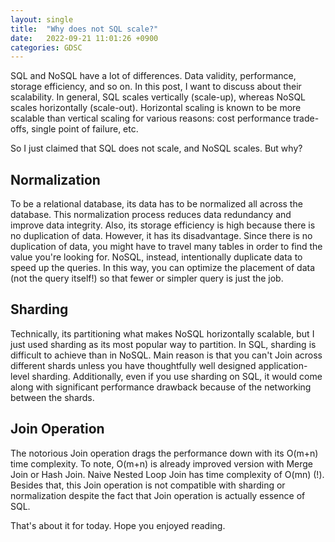 ```yaml
---
layout: single
title:  "Why does not SQL scale?"
date:   2022-09-21 11:01:26 +0900
categories: GDSC
---
```


SQL and NoSQL have a lot of differences. Data validity, performance, storage efficiency, and so on. In this post, I want to discuss about their scalability. In general, SQL scales vertically (scale-up), whereas NoSQL scales horizontally (scale-out). Horizontal scaling is known to be more scalable than vertical scaling for various reasons: cost performance trade-offs, single point of failure, etc. 

So I just claimed that SQL does not scale, and NoSQL scales. But why?

## Normalization
To be a relational database, its data has to be normalized all across the database. This normalization process reduces data redundancy and improve data integrity. Also, its storage efficiency is high because there is no duplication of data. However, it has its disadvantage. Since there is no duplication of data, you might have to travel many tables in order to find the value you're looking for. NoSQL, instead, intentionally duplicate data to speed up the queries. In this way, you can optimize the placement of data (not the query itself!) so that fewer or simpler query is just the job.

## Sharding
Technically, its partitioning what makes NoSQL horizontally scalable, but I just used sharding as its most popular way to partition. In SQL, sharding is difficult to achieve than in NoSQL. Main reason is that you can't Join across different shards unless you have thoughtfully well designed application-level sharding. Additionally, even if you use sharding on SQL, it would come along with significant performance drawback because of the networking between the shards. 

## Join Operation
The notorious Join operation drags the performance down with its O(m+n) time complexity. To note, O(m+n) is already improved version with Merge Join or Hash Join. Naive Nested Loop Join has time complexity of O(mn) (!). Besides that, this Join operation is not compatible with sharding or normalization despite the fact that Join operation is actually essence of SQL.

That's about it for today. Hope you enjoyed reading.